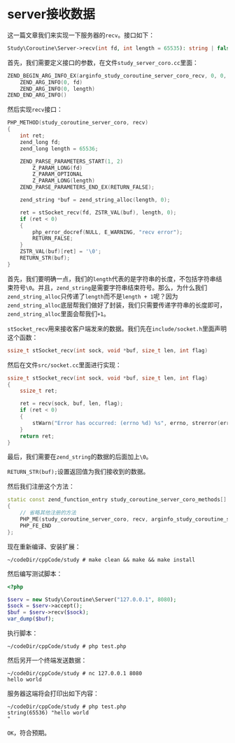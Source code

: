 # server接收数据

这一篇文章我们来实现一下服务器的`recv`。接口如下：

```php
Study\Coroutine\Server->recv(int fd, int length = 65535): string | false;
```

首先，我们需要定义接口的参数，在文件`study_server_coro.cc`里面：

```cpp
ZEND_BEGIN_ARG_INFO_EX(arginfo_study_coroutine_server_coro_recv, 0, 0, 2)
    ZEND_ARG_INFO(0, fd)
    ZEND_ARG_INFO(0, length)
ZEND_END_ARG_INFO()
```

然后实现`recv`接口：

```cpp
PHP_METHOD(study_coroutine_server_coro, recv)
{
    int ret;
    zend_long fd;
    zend_long length = 65536;

    ZEND_PARSE_PARAMETERS_START(1, 2)
        Z_PARAM_LONG(fd)
        Z_PARAM_OPTIONAL
        Z_PARAM_LONG(length)
    ZEND_PARSE_PARAMETERS_END_EX(RETURN_FALSE);

    zend_string *buf = zend_string_alloc(length, 0);

    ret = stSocket_recv(fd, ZSTR_VAL(buf), length, 0);
    if (ret < 0)
    {
        php_error_docref(NULL, E_WARNING, "recv error");
        RETURN_FALSE;
    }
    ZSTR_VAL(buf)[ret] = '\0';
    RETURN_STR(buf);
}
```

首先，我们要明确一点，我们的`length`代表的是字符串的长度，不包括字符串结束符号`\0`。并且，`zend_string`是需要字符串结束符号。那么，为什么我们`zend_string_alloc`只传递了`length`而不是`length + 1`呢？因为`zend_string_alloc`底层帮我们做好了封装，我们只需要传递字符串的长度即可，`zend_string_alloc`里面会帮我们`+1`。

`stSocket_recv`用来接收客户端发来的数据。我们先在`include/socket.h`里面声明这个函数：

```cpp
ssize_t stSocket_recv(int sock, void *buf, size_t len, int flag)
```

然后在文件`src/socket.cc`里面进行实现：

```cpp
ssize_t stSocket_recv(int sock, void *buf, size_t len, int flag)
{
    ssize_t ret;

    ret = recv(sock, buf, len, flag);
    if (ret < 0)
    {
        stWarn("Error has occurred: (errno %d) %s", errno, strerror(errno));
    }
    return ret;
}
```

最后，我们需要在`zend_string`的数据的后面加上`\0`。

`RETURN_STR(buf);`设置返回值为我们接收到的数据。

然后我们注册这个方法：

```cpp
static const zend_function_entry study_coroutine_server_coro_methods[] =
{
    // 省略其他注册的方法
    PHP_ME(study_coroutine_server_coro, recv, arginfo_study_coroutine_server_coro_recv, ZEND_ACC_PUBLIC)
    PHP_FE_END
};
```

现在重新编译、安装扩展：

```shell
~/codeDir/cppCode/study # make clean && make && make install
```

然后编写测试脚本：

```php
<?php

$serv = new Study\Coroutine\Server("127.0.0.1", 8080);
$sock = $serv->accept();
$buf = $serv->recv($sock);
var_dump($buf);
```

执行脚本：

```shell
~/codeDir/cppCode/study # php test.php 

```

然后另开一个终端发送数据：

```shell
~/codeDir/cppCode/study # nc 127.0.0.1 8080
hello world

```

服务器这端将会打印出如下内容：

```shell
~/codeDir/cppCode/study # php test.php 
string(65536) "hello world
"
```

`OK`，符合预期。

